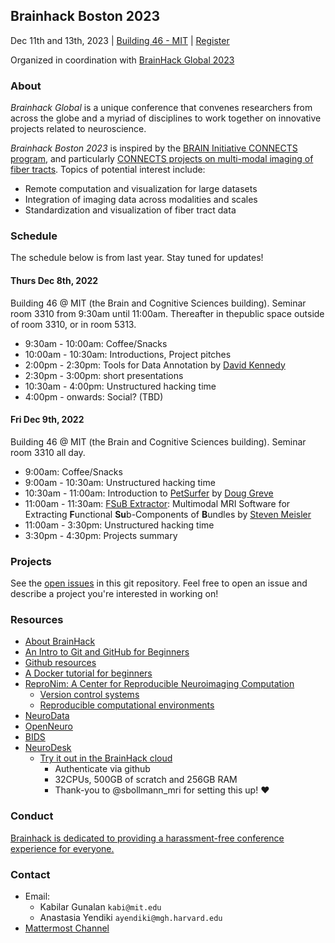 ## Brainhack Boston 2023

Dec 11th and 13th, 2023 | [Building 46 - MIT](https://whereis.mit.edu/?zoom=16&lat=42.363516886938655&lng=-71.09164294&maptype=mit&q=building%2046&open=object-46) | [Register](https://forms.gle/Dc5pp29EsssEFPLM8)

Organized in coordination with [BrainHack Global 2023](https://brainhack.org/global2023/)

### About

*Brainhack Global* is a unique conference that convenes researchers from across the globe and a myriad of disciplines to work together on innovative projects related to neuroscience.

*Brainhack Boston 2023* is inspired by the [BRAIN Initiative CONNECTS program](https://www.ninds.nih.gov/news-events/highlights-announcements/nih-brain-initiative-launches-projects-develop-innovative-technologies-map-brain-incredible-detail), and particularly [CONNECTS projects on multi-modal imaging of fiber tracts](https://reporter.nih.gov/search/3TvO-D_5_0-AyCKL3EMDUg/projects). Topics of potential interest include:
- Remote computation and visualization for large datasets
- Integration of imaging data across modalities and scales
- Standardization and visualization of fiber tract data

### Schedule

The schedule below is from last year. Stay tuned for updates!

#### Thurs Dec 8th, 2022

Building 46 @ MIT (the Brain and Cognitive Sciences building). Seminar room 3310 from 9:30am until 11:00am. Thereafter in thepublic 
space outside of room 3310, or in room 5313.

- 9:30am - 10:00am: Coffee/Snacks
- 10:00am - 10:30am: Introductions, Project pitches
- 2:00pm - 2:30pm: Tools for Data Annotation by [David Kennedy](https://profiles.umassmed.edu/display/130002)
- 2:30pm - 3:00pm: short presentations
- 10:30am - 4:00pm: Unstructured hacking time
- 4:00pm - onwards: Social? (TBD)

#### Fri Dec 9th, 2022

Building 46 @ MIT (the Brain and Cognitive Sciences building). Seminar room 3310 all day.

- 9:00am: Coffee/Snacks
- 9:00am - 10:30am: Unstructured hacking time
- 10:30am - 11:00am: Introduction to [PetSurfer](https://surfer.nmr.mgh.harvard.edu/fswiki/PetSurfer) by [Doug Greve](https://researchers.mgh.harvard.edu/profile/5476867/Douglas-Greve)
- 11:00am - 11:30am: [FSuB Extractor](https://github.com/smeisler/fsub_extractor): Multimodal MRI Software for Extracting **F**unctional **Su**b-Components of **B**undles by [Steven Meisler](https://scholar.harvard.edu/steven-meisler/home)
- 11:00am - 3:30pm: Unstructured hacking time
- 3:30pm - 4:30pm: Projects summary

### Projects

See the [open issues](https://github.com/brainhack-boston/brainhack-boston.github.io/issues) in this git repository.  Feel free to open an issue and describe a project you're interested in working on!

### Resources

- [About BrainHack](https://brainhack.org/about.html#:~:text=The%20purpose%20of%20Brainhack%20is,innovative%20projects%20related%20to%20neuroscience.)
- [An Intro to Git and GitHub for Beginners](https://product.hubspot.com/blog/git-and-github-tutorial-for-beginners)
- [Github resources](https://guides.github.com/)
- [A Docker tutorial for beginners](https://docker-curriculum.com/)
- [ReproNim: A Center for Reproducible Neuroimaging Computation](http://www.reproducibleimaging.org/#training)
  - [Version control systems](http://www.reproducibleimaging.org/module-reproducible-basics/02-vcs/)
  - [Reproducible computational environments](http://www.reproducibleimaging.org/module-dataprocessing/04-containers/)
- [NeuroData](https://neurodata.io/)
- [OpenNeuro](https://openneuro.org/)
- [BIDS](https://bids.neuroimaging.io/)
- [NeuroDesk](https://www.neurodesk.org/)
  - [Try it out in the BrainHack cloud](https://bhnam.neurodesk.org/)
    - Authenticate via github
    - 32CPUs, 500GB of scratch and 256GB RAM
    - Thank-you to @sbollmann_mri for setting this up! :heart:

###  Conduct

[Brainhack is dedicated to providing a harassment-free conference experience for everyone.](https://brainhack.org/code-of-conduct.html)

### Contact

- Email: 
  - Kabilar Gunalan `kabi@mit.edu`
  - Anastasia Yendiki `ayendiki@mgh.harvard.edu`
- [Mattermost Channel](https://mattermost.brainhack.org/brainhack/channels/bhg23-boston)
